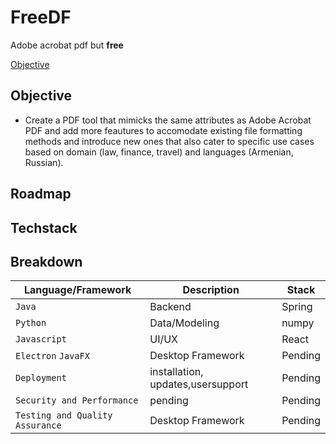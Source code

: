 # FreeDF

Adobe acrobat pdf but <b>free</b>

[Objective](#Objective)

<h2>Objective</h2>

- Create a PDF tool that mimicks the same attributes as Adobe Acrobat PDF and add more feautures to accomodate existing file formatting methods and introduce new ones that also cater to specific use cases based on domain (law, finance, travel) and languages (Armenian, Russian).

<h2> Roadmap</h2>

<h2> Techstack</h2>

<h2> Breakdown</h2>

| Language/Framework              | Description                       | Stack   |
| ------------------------------- | --------------------------------- | ------- |
| `Java`                          | Backend                           | Spring  |
| `Python`                        | Data/Modeling                     | numpy   |
| `Javascript`                    | UI/UX                             | React   |
| `Electron` `JavaFX`             | Desktop Framework                 | Pending |
| `Deployment`                    | installation, updates,usersupport | Pending |
| `Security and Performance`      | pending                           | Pending |
| `Testing and Quality Assurance` | Desktop Framework                 | Pending |
